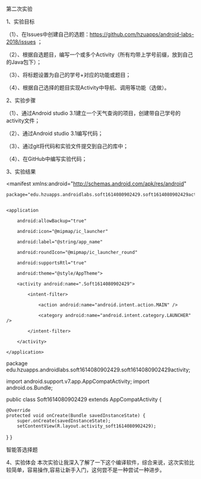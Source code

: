 第二次实验

1、实验目标

（1）、在Issues中创建自己的选题：https://github.com/hzuapps/android-labs-2018/issues ；

（2）、根据自选题目，编写一个或多个Activity（所有均带上学号前缀，放到自己的Java包下）；

（3）、将标题设置为自己的学号+对应的功能或题目；

（4）、根据自己选择的题目实现Activity中导航、调用等功能（选做）。

2、实验步骤

（1）、通过Android studio 3.1建立一个天气查询的项目，创建带自己学号的activity文件；

（2）、通过Android studio 3.1编写代码；

（3）、通过git将代码和实验文件提交到自己的库中；

（4）、在GitHub中编写实验代码；

3、实验结果

<?xml version="1.0" encoding="utf-8"?>

<manifest xmlns:android="http://schemas.android.com/apk/res/android"

    package="edu.hzuapps.androidlabs.soft1614080902429.soft1614080902429activity">
    

    <application
    
        android:allowBackup="true"
        
        android:icon="@mipmap/ic_launcher"
        
        android:label="@string/app_name"
        
        android:roundIcon="@mipmap/ic_launcher_round"
        
        android:supportsRtl="true"
        
        android:theme="@style/AppTheme">
        
        <activity android:name=".Soft1614080902429">
        
            <intent-filter>
            
                <action android:name="android.intent.action.MAIN" />

                <category android:name="android.intent.category.LAUNCHER" />
                
            </intent-filter>
            
        </activity>
        
    </application>

</manifest>

package edu.hzuapps.androidlabs.soft1614080902429.soft1614080902429activity;

import android.support.v7.app.AppCompatActivity;
import android.os.Bundle;

public class Soft1614080902429 extends AppCompatActivity {

    @Override
    protected void onCreate(Bundle savedInstanceState) {
        super.onCreate(savedInstanceState);
        setContentView(R.layout.activity_soft1614080902429);
}
}

<resources>
    <string name="app_name">智能答选择题</string>
</resources>



4、实验体会
本次实验让我深入了解了一下这个编译软件，综合来说，这次实验比较简单，容易操作,容易让新手入门，这何尝不是一种尝试一种进步。
